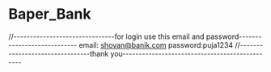 # Baper_Bank

//-------------------------------for login use this email and password----------------------------
email: shovan@banik.com
password:puja1234
//--------------------------------thank you-----------------------------------------------
